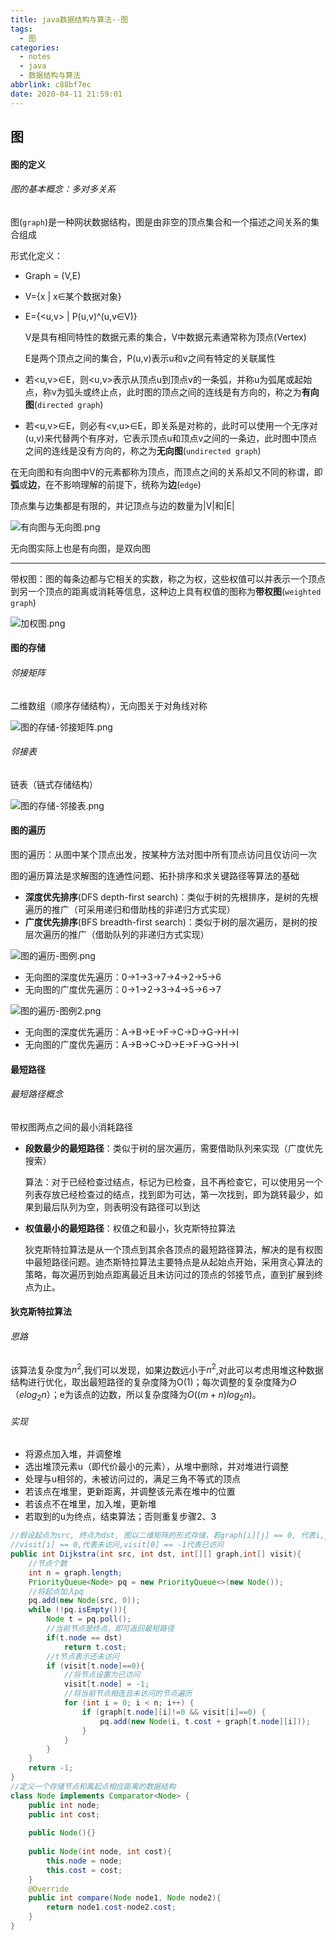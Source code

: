 ```yaml
---
title: java数据结构与算法--图
tags:
  - 图
categories:
  - notes
  - java
  - 数据结构与算法
abbrlink: c88bf7ec
date: 2020-04-11 21:59:01
---
```


## 图

#### 图的定义

###### 图的基本概念：多对多关系

图(`graph`)是一种网状数据结构，图是由非空的顶点集合和一个描述之间关系的集合组成

形式化定义：

- Graph = (V,E)  

- V={x | x∈某个数据对象}  

- E={<u,v> | P(u,v)^(u,v∈V)}

  V是具有相同特性的数据元素的集合，V中数据元素通常称为顶点(Vertex)

  E是两个顶点之间的集合，P(u,v)表示u和v之间有特定的关联属性

- 若<u,v>∈E，则<u,v>表示从顶点u到顶点v的一条弧，并称u为弧尾或起始点，称v为弧头或终止点，此时图的顶点之间的连线是有方向的，称之为**有向图**(`directed graph`)
- 若<u,v>∈E，则必有<v,u>∈E，即关系是对称的，此时可以使用一个无序对(u,v)来代替两个有序对，它表示顶点u和顶点v之间的一条边，此时图中顶点之间的连线是没有方向的，称之为**无向图**(`undirected graph`)

<!--more-->

在无向图和有向图中V的元素都称为顶点，而顶点之间的关系却又不同的称谓，即**弧**或**边**，在不影响理解的前提下，统称为**边**(`edge`)

顶点集与边集都是有限的，并记顶点与边的数量为|V|和|E|

![有向图与无向图.png](https://i.loli.net/2020/04/11/gLHlX3bun8zMKOc.png)

无向图实际上也是有向图，是双向图

---

带权图：图的每条边都与它相关的实数，称之为权，这些权值可以并表示一个顶点到另一个顶点的距离或消耗等信息，这种边上具有权值的图称为**带权图**(`weighted graph`)

![加权图.png](https://i.loli.net/2020/04/11/IVHT4lDUem3WJnC.png)

#### 图的存储

###### 邻接矩阵

二维数组（顺序存储结构），无向图关于对角线对称

![图的存储-邻接矩阵.png](https://i.loli.net/2020/04/11/gfWwLFYU1rIuy9d.png)

###### 邻接表

链表（链式存储结构）

![图的存储-邻接表.png](https://i.loli.net/2020/04/11/PGmLUVzS4YaNoTk.png)

#### 图的遍历

图的遍历：从图中某个顶点出发，按某种方法对图中所有顶点访问且仅访问一次

图的遍历算法是求解图的连通性问题、拓扑排序和求关键路径等算法的基础

- **深度优先排序**(DFS depth-first search)：类似于树的先根排序，是树的先根遍历的推广（可采用递归和借助栈的非递归方式实现）
- **广度优先排序**(BFS breadth-first search)：类似于树的层次遍历，是树的按层次遍历的推广（借助队列的非递归方式实现）

![图的遍历-图例.png](https://i.loli.net/2020/04/11/CAftQBO9Rzvrlaq.png)

- 无向图的深度优先遍历：0->1->3->7->4->2->5->6
- 无向图的广度优先遍历：0->1->2->3->4->5->6->7

![图的遍历-图例2.png](https://i.loli.net/2020/04/11/eU6MfF7P9EnOpAu.png)

- 无向图的深度优先遍历：A->B->E->F->C->D->G->H->I
- 无向图的广度优先遍历：A->B->C->D->E->F->G->H->I

#### 最短路径

###### 最短路径概念

带权图两点之间的最小消耗路径

- **段数最少的最短路径**：类似于树的层次遍历，需要借助队列来实现（广度优先搜索）

  算法：对于已经检查过结点，标记为已检查，且不再检查它，可以使用另一个列表存放已经检查过的结点，找到即为可达，第一次找到，即为跳转最少，如果到最后队列为空，则表明没有路径可以到达

- **权值最小的最短路径**：权值之和最小，狄克斯特拉算法

  狄克斯特拉算法是从一个顶点到其余各顶点的最短路径算法，解决的是有权图中最短路径问题。迪杰斯特拉算法主要特点是从起始点开始，采用贪心算法的策略，每次遍历到始点距离最近且未访问过的顶点的邻接节点，直到扩展到终点为止。

#### 狄克斯特拉算法

###### 思路

该算法复杂度为$n^2$,我们可以发现，如果边数远小于$n^2$,对此可以考虑用堆这种数据结构进行优化，取出最短路径的复杂度降为O(1)；每次调整的复杂度降为$O（e log_2 n）$；e为该点的边数，所以复杂度降为$O((m+n)log_2 n)$。

###### 实现

- 将源点加入堆，并调整堆
- 选出堆顶元素u（即代价最小的元素），从堆中删除，并对堆进行调整
- 处理与u相邻的，未被访问过的，满足三角不等式的顶点
- 若该点在堆里，更新距离，并调整该元素在堆中的位置
- 若该点不在堆里，加入堆，更新堆
- 若取到的u为终点，结束算法；否则重复步骤2、3

```java
//假设起点为src, 终点为dst, 图以二维矩阵的形式存储，若graph[i][j] == 0, 代表i,j不相连    
//visit[i] == 0,代表未访问,visit[0] == -1代表已访问    
public int Dijkstra(int src, int dst, int[][] graph,int[] visit){
    //节点个数        
    int n = graph.length;        
    PriorityQueue<Node> pq = new PriorityQueue<>(new Node());        
    //将起点加入pq        
    pq.add(new Node(src, 0));        
    while (!pq.isEmpty()){            
        Node t = pq.poll();            
        //当前节点是终点，即可返回最短路径            
        if(t.node == dst)                
            return t.cost;            
        //t节点表示还未访问            
        if (visit[t.node]==0){                
            //将节点设置为已访问                
            visit[t.node] = -1;                
            //将当前节点相连且未访问的节点遍历                
            for (int i = 0; i < n; i++) {                    
                if (graph[t.node][i]!=0 && visit[i]==0) {                        
                    pq.add(new Node(i, t.cost + graph[t.node][i]));                    
                }                
            }            
        }        
    }        
    return -1;    
}    
//定义一个存储节点和离起点相应距离的数据结构    
class Node implements Comparator<Node> {        
    public int node;        
    public int cost;
             
    public Node(){}
     
    public Node(int node, int cost){            
        this.node = node;            
        this.cost = cost;        
    }        
    @Override        
    public int compare(Node node1, Node node2){            
        return node1.cost-node2.cost;       
    }    
}
```